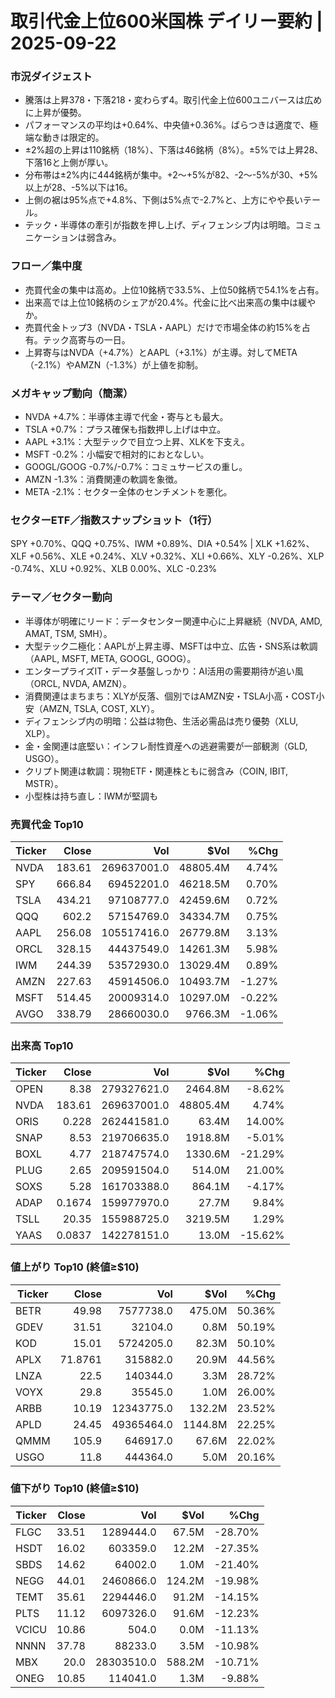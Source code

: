 # 取引代金上位600米国株 デイリー要約 | 2025-09-22

### 市況ダイジェスト
- 騰落は上昇378・下落218・変わらず4。取引代金上位600ユニバースは広めに上昇が優勢。
- パフォーマンスの平均は+0.64%、中央値+0.36%。ばらつきは適度で、極端な動きは限定的。
- ±2%超の上昇は110銘柄（18%）、下落は46銘柄（8%）。±5%では上昇28、下落16と上側が厚い。
- 分布帯は±2%内に444銘柄が集中。+2〜+5%が82、-2〜-5%が30、+5%以上が28、-5%以下は16。
- 上側の裾は95%点で+4.8%、下側は5%点で-2.7%と、上方にやや長いテール。
- テック・半導体の牽引が指数を押し上げ、ディフェンシブ内は明暗。コミュニケーションは弱含み。

### フロー／集中度
- 売買代金の集中は高め。上位10銘柄で33.5%、上位50銘柄で54.1%を占有。
- 出来高では上位10銘柄のシェアが20.4%。代金に比べ出来高の集中は緩やか。
- 売買代金トップ3（NVDA・TSLA・AAPL）だけで市場全体の約15%を占有。テック高寄与の一日。
- 上昇寄与はNVDA（+4.7%）とAAPL（+3.1%）が主導。対してMETA（-2.1%）やAMZN（-1.3%）が上値を抑制。

### メガキャップ動向（簡潔）
- NVDA +4.7%：半導体主導で代金・寄与とも最大。
- TSLA +0.7%：プラス確保も指数押し上げは中立。
- AAPL +3.1%：大型テックで目立つ上昇、XLKを下支え。
- MSFT -0.2%：小幅安で相対的におとなしい。
- GOOGL/GOOG -0.7%/-0.7%：コミュサービスの重し。
- AMZN -1.3%：消費関連の軟調を象徴。
- META -2.1%：セクター全体のセンチメントを悪化。

### セクターETF／指数スナップショット（1行）
SPY +0.70%、QQQ +0.75%、IWM +0.89%、DIA +0.54% | XLK +1.62%、XLF +0.56%、XLE +0.24%、XLV +0.32%、XLI +0.66%、XLY -0.26%、XLP -0.74%、XLU +0.92%、XLB 0.00%、XLC -0.23%

### テーマ／セクター動向
- 半導体が明確にリード：データセンター関連中心に上昇継続（NVDA, AMD, AMAT, TSM, SMH）。
- 大型テック二極化：AAPLが上昇主導、MSFTは中立、広告・SNS系は軟調（AAPL, MSFT, META, GOOGL, GOOG）。
- エンタープライズIT・データ基盤しっかり：AI活用の需要期待が追い風（ORCL, NVDA, AMZN）。
- 消費関連はまちまち：XLYが反落、個別ではAMZN安・TSLA小高・COST小安（AMZN, TSLA, COST, XLY）。
- ディフェンシブ内の明暗：公益は物色、生活必需品は売り優勢（XLU, XLP）。
- 金・金関連は底堅い：インフレ耐性資産への逃避需要が一部観測（GLD, USGO）。
- クリプト関連は軟調：現物ETF・関連株ともに弱含み（COIN, IBIT, MSTR）。
- 小型株は持ち直し：IWMが堅調も

### 売買代金 Top10
| Ticker | Close | Vol | $Vol | %Chg |
|---|---:|---:|---:|---:|
| NVDA | 183.61 | 269637001.0 | 48805.4M | 4.74% |
| SPY | 666.84 | 69452201.0 | 46218.5M | 0.70% |
| TSLA | 434.21 | 97108777.0 | 42459.6M | 0.72% |
| QQQ | 602.2 | 57154769.0 | 34334.7M | 0.75% |
| AAPL | 256.08 | 105517416.0 | 26779.8M | 3.13% |
| ORCL | 328.15 | 44437549.0 | 14261.3M | 5.98% |
| IWM | 244.39 | 53572930.0 | 13029.4M | 0.89% |
| AMZN | 227.63 | 45914506.0 | 10493.7M | -1.27% |
| MSFT | 514.45 | 20009314.0 | 10297.0M | -0.22% |
| AVGO | 338.79 | 28660030.0 | 9766.3M | -1.06% |


### 出来高 Top10
| Ticker | Close | Vol | $Vol | %Chg |
|---|---:|---:|---:|---:|
| OPEN | 8.38 | 279327621.0 | 2464.8M | -8.62% |
| NVDA | 183.61 | 269637001.0 | 48805.4M | 4.74% |
| ORIS | 0.228 | 262441581.0 | 63.4M | 14.00% |
| SNAP | 8.53 | 219706635.0 | 1918.8M | -5.01% |
| BOXL | 4.77 | 218747574.0 | 1330.6M | -21.29% |
| PLUG | 2.65 | 209591504.0 | 514.0M | 21.00% |
| SOXS | 5.28 | 161703388.0 | 864.1M | -4.17% |
| ADAP | 0.1674 | 159977970.0 | 27.7M | 9.84% |
| TSLL | 20.35 | 155988725.0 | 3219.5M | 1.29% |
| YAAS | 0.0837 | 142278151.0 | 13.0M | -15.62% |


### 値上がり Top10 (終値≥$10)
| Ticker | Close | Vol | $Vol | %Chg |
|---|---:|---:|---:|---:|
| BETR | 49.98 | 7577738.0 | 475.0M | 50.36% |
| GDEV | 31.51 | 32104.0 | 0.8M | 50.19% |
| KOD | 15.01 | 5724205.0 | 82.3M | 50.10% |
| APLX | 71.8761 | 315882.0 | 20.9M | 44.56% |
| LNZA | 22.5 | 140344.0 | 3.3M | 28.72% |
| VOYX | 29.8 | 35545.0 | 1.0M | 26.00% |
| ARBB | 10.19 | 12343775.0 | 132.2M | 23.52% |
| APLD | 24.45 | 49365464.0 | 1144.8M | 22.25% |
| QMMM | 105.9 | 646917.0 | 67.6M | 22.02% |
| USGO | 11.8 | 444364.0 | 5.0M | 20.16% |


### 値下がり Top10 (終値≥$10)
| Ticker | Close | Vol | $Vol | %Chg |
|---|---:|---:|---:|---:|
| FLGC | 33.51 | 1289444.0 | 67.5M | -28.70% |
| HSDT | 16.02 | 603359.0 | 12.2M | -27.35% |
| SBDS | 14.62 | 64002.0 | 1.0M | -21.40% |
| NEGG | 44.01 | 2460866.0 | 124.2M | -19.98% |
| TEMT | 35.61 | 2294446.0 | 91.2M | -14.15% |
| PLTS | 11.12 | 6097326.0 | 91.6M | -12.23% |
| VCICU | 10.86 | 504.0 | 0.0M | -11.13% |
| NNNN | 37.78 | 88233.0 | 3.5M | -10.98% |
| MBX | 20.0 | 28303510.0 | 588.2M | -10.71% |
| ONEG | 10.85 | 114041.0 | 1.3M | -9.88% |

